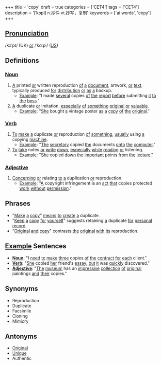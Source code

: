 +++
title = 'copy'
draft = true
categories = ['CET4']
tags = ['CET4']
description = '[ˈkɔpi] n.抄件 vt.抄写，复制'
keywords = ['ai words', 'copy']
+++

## [Pronunciation](/post/pronunciation/)
/kəˈpɪ/ (UK) [or](/post/or/) /ˈkɑːpi/ ([US](/post/us/))

## Definitions
### [Noun](/post/noun/)
1. [A](/post/a/) printed [or](/post/or/) written reproduction [of](/post/of/) [a](/post/a/) [document](/post/document/), artwork, [or](/post/or/) [text](/post/text/), typically produced [for](/post/for/) [distribution](/post/distribution/) [or](/post/or/) [as](/post/as/) [a](/post/a/) backup.
   - [Example](/post/example/): "I made [several](/post/several/) copies [of](/post/of/) [the](/post/the/) [report](/post/report/) [before](/post/before/) submitting [it](/post/it/) [to](/post/to/) [the](/post/the/) [boss](/post/boss/)."
2. [A](/post/a/) duplicate [or](/post/or/) imitation, [especially](/post/especially/) [of](/post/of/) [something](/post/something/) [original](/post/original/) [or](/post/or/) [valuable](/post/valuable/).
   - [Example](/post/example/): "[She](/post/she/) bought [a](/post/a/) vintage poster [as](/post/as/) [a](/post/a/) [copy](/post/copy/) [of](/post/of/) [the](/post/the/) [original](/post/original/)."

### [Verb](/post/verb/)
1. [To](/post/to/) [make](/post/make/) [a](/post/a/) duplicate [or](/post/or/) reproduction [of](/post/of/) [something](/post/something/), [usually](/post/usually/) using [a](/post/a/) copying [machine](/post/machine/).
   - [Example](/post/example/): "[The](/post/the/) [secretary](/post/secretary/) copied [the](/post/the/) documents [onto](/post/onto/) [the](/post/the/) [computer](/post/computer/)."
2. [To](/post/to/) [take](/post/take/) notes [or](/post/or/) [write](/post/write/) [down](/post/down/), [especially](/post/especially/) [while](/post/while/) [reading](/post/reading/) [or](/post/or/) listening.
   - [Example](/post/example/): "[She](/post/she/) copied [down](/post/down/) [the](/post/the/) [important](/post/important/) points [from](/post/from/) [the](/post/the/) [lecture](/post/lecture/)."

### [Adjective](/post/adjective/)
1. [Concerning](/post/concerning/) [or](/post/or/) relating [to](/post/to/) [a](/post/a/) duplication [or](/post/or/) reproduction.
   - [Example](/post/example/): "[A](/post/a/) copyright infringement is an [act](/post/act/) [that](/post/that/) copies protected [work](/post/work/) [without](/post/without/) [permission](/post/permission/)."

## Phrases
- "[Make](/post/make/) [a](/post/a/) [copy](/post/copy/)" [means](/post/means/) [to](/post/to/) [create](/post/create/) [a](/post/a/) duplicate.
- "[Keep](/post/keep/) [a](/post/a/) [copy](/post/copy/) [for](/post/for/) [yourself](/post/yourself/)" suggests retaining [a](/post/a/) duplicate [for](/post/for/) [personal](/post/personal/) [record](/post/record/).
- "[Original](/post/original/) [and](/post/and/) [copy](/post/copy/)" contrasts [the](/post/the/) [original](/post/original/) [with](/post/with/) [its](/post/its/) reproduction.

## [Example](/post/example/) Sentences
- **[Noun](/post/noun/)**: "I [need](/post/need/) [to](/post/to/) [make](/post/make/) [three](/post/three/) copies [of](/post/of/) [the](/post/the/) [contract](/post/contract/) [for](/post/for/) [each](/post/each/) client."
- **[Verb](/post/verb/)**: "[She](/post/she/) copied [her](/post/her/) friend's [essay](/post/essay/), [but](/post/but/) [it](/post/it/) was [quickly](/post/quickly/) discovered."
- **[Adjective](/post/adjective/)**: "[The](/post/the/) [museum](/post/museum/) has an [impressive](/post/impressive/) [collection](/post/collection/) [of](/post/of/) [original](/post/original/) paintings [and](/post/and/) [their](/post/their/) copies."

## Synonyms
- Reproduction
- Duplicate
- Facsimile
- Cloning
- Mimicry

## Antonyms
- [Original](/post/original/)
- [Unique](/post/unique/)
- Authentic
